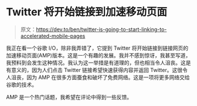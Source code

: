 # Twitter 将开始链接到加速移动页面

> 原文：<https://dev.to/ben/twitter-is-going-to-start-linking-to-accelerated-mobile-pages>

我正在看一个谷歌 I/O，除非我弄错了，它提到 Twitter 将开始链接到链接网页的加速移动页面(AMP)版本。这是一个有趣的发展。我并不感到惊讶，我甚至写道，我预料到会发生这种情况。我认为这一举措是有道理的，但也相当令人沮丧。这是有意义的，因为人们点击 Twitter 链接希望快速获得内容并返回 Twitter。这很令人沮丧，因为 AMP 在很多方面蚕食和破坏了免费网络。这是一项将更多网络交给谷歌的技术。

AMP 是一个热门话题，我希望在评论中得到一些反馈。